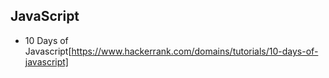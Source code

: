 ## JavaScript
- 10 Days of Javascript[https://www.hackerrank.com/domains/tutorials/10-days-of-javascript]
